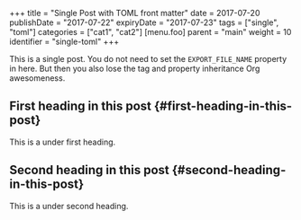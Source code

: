 +++
title = "Single Post with TOML front matter"
date = 2017-07-20
publishDate = "2017-07-22"
expiryDate = "2017-07-23"
tags = ["single", "toml"]
categories = ["cat1", "cat2"]
[menu.foo]
  parent = "main"
  weight = 10
  identifier = "single-toml"
+++

This is a single post. You do not need to set the `EXPORT_FILE_NAME` property in here. But then you also lose the tag and property inheritance Org awesomeness.


## First heading in this post {#first-heading-in-this-post}

This is a under first heading.


## Second heading in this post {#second-heading-in-this-post}

This is a under second heading.
